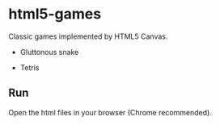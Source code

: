 # html5-games

Classic games implemented by HTML5 Canvas.

+ Gluttonous snake

+ Tetris

## Run

Open the html files in your browser (Chrome recommended).
